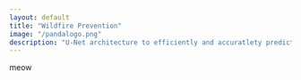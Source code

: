 ```yaml
---
layout: default
title: "Wildfire Prevention"
image: "/pandalogo.png"
description: "U-Net architecture to efficiently and accuratlety predict wildfire spread."
---
```

meow
